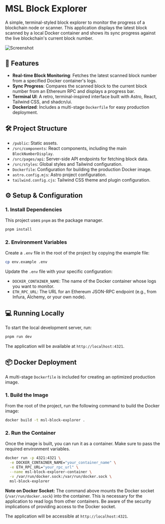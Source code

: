 # MSL Block Explorer

A simple, terminal-styled block explorer to monitor the progress of a blockchain node or scanner. This application displays the latest block scanned by a local Docker container and shows its sync progress against the live blockchain's current block number.

![Screenshot](public/screenshot.png)

## 🚀 Features

- **Real-time Block Monitoring**: Fetches the latest scanned block number from a specified Docker container's logs.
- **Sync Progress**: Compares the scanned block to the current block number from an Ethereum RPC and displays a progress bar.
- **Terminal UI**: A retro, terminal-inspired interface built with Astro, React, Tailwind CSS, and shadcn/ui.
- **Dockerized**: Includes a multi-stage `Dockerfile` for easy production deployment.

## 🛠️ Project Structure

- `/public`: Static assets.
- `/src/components`: React components, including the main `BlockNumberDisplay`.
- `/src/pages/api`: Server-side API endpoints for fetching block data.
- `/src/styles`: Global styles and Tailwind configuration.
- `Dockerfile`: Configuration for building the production Docker image.
- `astro.config.mjs`: Astro project configuration.
- `tailwind.config.cjs`: Tailwind CSS theme and plugin configuration.

## ⚙️ Setup & Configuration

### 1. Install Dependencies

This project uses `pnpm` as the package manager.

```sh
pnpm install
```

### 2. Environment Variables

Create a `.env` file in the root of the project by copying the example file:

```sh
cp env.example .env
```

Update the `.env` file with your specific configuration:

- `DOCKER_CONTAINER_NAME`: The name of the Docker container whose logs you want to monitor.
- `ETH_RPC_URL`: The URL for an Ethereum JSON-RPC endpoint (e.g., from Infura, Alchemy, or your own node).

## 💻 Running Locally

To start the local development server, run:

```sh
pnpm run dev
```

The application will be available at `http://localhost:4321`.

## 📦 Docker Deployment

A multi-stage `Dockerfile` is included for creating an optimized production image.

### 1. Build the Image

From the root of the project, run the following command to build the Docker image:

```sh
docker build -t msl-block-explorer .
```

### 2. Run the Container

Once the image is built, you can run it as a container. Make sure to pass the required environment variables.

```sh
docker run -p 4321:4321 \
  -e DOCKER_CONTAINER_NAME="your_container_name" \
  -e ETH_RPC_URL="your_rpc_url" \
  --name msl-block-explorer-container \
  -v /var/run/docker.sock:/var/run/docker.sock \
  msl-block-explorer
```

**Note on Docker Socket:** The command above mounts the Docker socket (`/var/run/docker.sock`) into the container. This is necessary for the application to read logs from other containers. Be aware of the security implications of providing access to the Docker socket.

The application will be accessible at `http://localhost:4321`.
